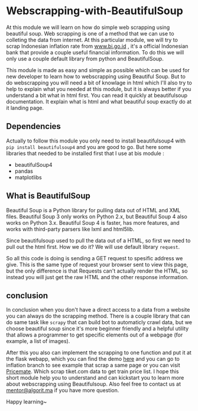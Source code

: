 # Webscrapping-with-BeautifulSoup
At this module we will learn on how do simple web scrapping using beautiful soup. Web scrapping is one of a method that we can use to colleting the data from internet. At this particular module, we will try to scrap Indonesian inflation rate from www.bi.go.id , it's a official Indonesian bank that provide a couple useful financial information. To do this we will only use a couple default library from python and BeautifulSoup.

This module is made as easy and simple as possible which can be used for new developer to learn how to webscrapping using Beautiful Soup. But to do webscrapping you will need a bit of knowlage in html which I'll also try to help to explain what you needed at this module, but it is always better if you understand a bit what in html first. You can read it quickly at beautifulsoup documentation. It explain what is html and what beautiful soup exactly do at it landing page.

## Dependencies

Actually to follow this module you only need to install beautifulsoup4 with `pip install beautifulsoup4` and you are good to go. But here some libraries that needed to be installed first that I use at bis module : 

- beautifulSoup4
- pandas
- matplotlibs

## What is BeautifulSoup

Beautiful Soup is a Python library for pulling data out of HTML and XML files. Beautiful Soup 3 only works on Python 2.x, but Beautiful Soup 4 also works on Python 3.x. Beautiful Soup 4 is faster, has more features, and works with third-party parsers
like lxml and html5lib.

Since beautifulsoup used to pull the data out of a HTML, so first we need to pull out the html first. How we do it? We will use default library `request`. 

So all this code is doing is sending a GET request to spesific address we give. This is the same type of request your browser sent to view this page, but the only difference is that Requests can't actually render the HTML, so instead you will just get the raw HTML and the other response information.

## conclusion

In conclusion when you don't have a direct access to a data from a website you can always do the scrapping method. There is a couple library that can do same task like `scrapy` that can build bot to automaticly crawl data, but we choose beautiful soup since it's more beginner friendly and a helpful utility that allows a programmer to get specific elements out of a webpage (for example, a list of images). 

After this you also can implement the scrapping to one function and put it at the flask webapp, which you can find the demo [here](https://github.com/t3981-h/LikesRatio) and you can go to inflation branch to see example that scrap a same page or you can visit [Pricemate](https://github.com/onlyphantom/pricemate). Which scrap tiket.com data to get train price list. I hope this short module help you to understand and can kickstart you to learn more about webscrapping using Beautifulsoup. Also feel free to contact us at mentor@algorit.ma if you have more question.

Happy learning~
